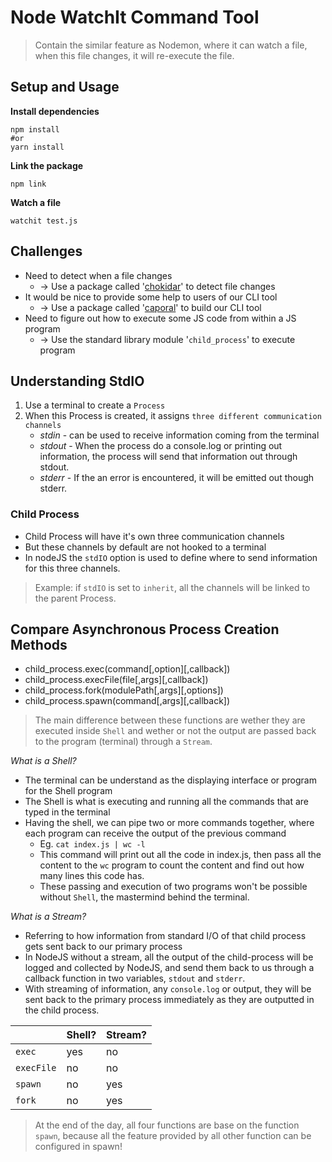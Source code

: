 # Node WatchIt Command Tool

> Contain the similar feature as Nodemon, where it can watch a file, when this file changes, it will re-execute the file.

## Setup and Usage

**Install dependencies**

```shell
npm install
#or
yarn install
```

**Link the package**

```shell
npm link
```

**Watch a file**

```shell
watchit test.js
```

## Challenges

- Need to detect when a file changes
  - -> Use a package called '[chokidar](https://www.npmjs.com/package/chokidar)' to detect file changes
- It would be nice to provide some help to users of our CLI tool
  - -> Use a package called '[caporal](https://www.npmjs.com/package/caporal)' to build our CLI tool
- Need to figure out how to execute some JS code from within a JS program
  - -> Use the standard library module '`child_process`' to execute program

## Understanding StdIO

1. Use a terminal to create a `Process`
2. When this Process is created, it assigns `three different communication channels`
   - _stdin_ - can be used to receive information coming from the terminal
   - _stdout_ - When the process do a console.log or printing out information, the process will send that information out through stdout.
   - _stderr_ - If the an error is encountered, it will be emitted out though stderr.

### Child Process

- Child Process will have it's own three communication channels
- But these channels by default are not hooked to a terminal
- In nodeJS the `stdIO` option is used to define where to send information for this three channels.

> Example: if `stdIO` is set to `inherit`, all the channels will be linked to the parent Process.

## Compare Asynchronous Process Creation Methods

- child_process.exec(command[,option][,callback])
- child_process.execFile(file[,args][,callback])
- child_process.fork(modulePath[,args][,options])
- child_process.spawn(command[,args][,callback])

> The main difference between these functions are wether they are executed inside `Shell` and wether or not the output are passed back to the program (terminal) through a `Stream`.

_What is a Shell?_

- The terminal can be understand as the displaying interface or program for the Shell program
- The Shell is what is executing and running all the commands that are typed in the terminal
- Having the shell, we can pipe two or more commands together, where each program can receive the output of the previous command
  - Eg. `cat index.js | wc -l`
  - This command will print out all the code in index.js, then pass all the content to the `wc` program to count the content and find out how many lines this code has.
  - These passing and execution of two programs won't be possible without `Shell`, the mastermind behind the terminal.

_What is a Stream?_

- Referring to how information from standard I/O of that child process gets sent back to our primary process
- In NodeJS without a stream, all the output of the child-process will be logged and collected by NodeJS, and send them back to us through a callback function in two variables, `stdout` and `stderr`.
- With streaming of information, any `console.log` or output, they will be sent back to the primary process immediately as they are outputted in the child process.

|            | Shell? | Stream? |
| ---------- | ------ | ------- |
| `exec`     | yes    | no      |
| `execFile` | no     | no      |
| `spawn`    | no     | yes     |
| `fork`     | no     | yes     |

> At the end of the day, all four functions are base on the function `spawn`, because all the feature provided by all other function can be configured in spawn!
